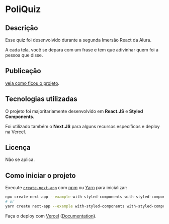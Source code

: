 # PoliQuiz

## Descrição

Esse quiz foi desenvolvido durante a segunda Imersão React da Alura.

A cada tela, você se depara com um frase e tem que adivinhar quem foi a pessoa que disse.

## Publicação

[veja como ficou o projeto](https://poliquiz.vercel.app/).

## Tecnologias utilizadas

O projeto foi majoritariamente desenvolvido em **React.JS** e **Styled Components**.

Foi utilizado também o **Next.JS** para alguns recursos específicos e deploy na Vercel.

<!-- ## Principais recursos

 -->

## Licença

Não se aplica.

<!-- ## Inspirações

 -->

## Como iniciar o projeto

Execute [`create-next-app`](https://github.com/vercel/next.js/tree/canary/packages/create-next-app) com [npm](https://docs.npmjs.com/cli/init) ou [Yarn](https://yarnpkg.com/lang/en/docs/cli/create/) para inicializar:

```bash
npx create-next-app --example with-styled-components with-styled-components-app
# or
yarn create next-app --example with-styled-components with-styled-components-app
```

Faça o deploy com [Vercel](https://vercel.com/new?utm_source=github&utm_medium=readme&utm_campaign=next-example) ([Documentation](https://nextjs.org/docs/deployment)).